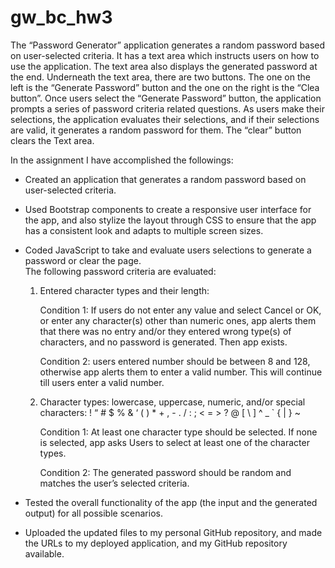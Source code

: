 # gw_bc_hw3

The “Password Generator” application generates a random password based on user-selected criteria.
It has a text area which instructs users on how to use the application. The text area also displays 
the generated password at the end. Underneath the text area, there are two buttons. The one on the 
left is the “Generate Password” button and the one on the right is the “Clea button”. Once users 
select the “Generate Password” button, the application prompts a series of password criteria related 
questions. As users make their selections, the application evaluates their selections, and if their 
selections are valid, it generates a random password for them. The “clear” button clears the Text 
area. 


In the assignment I have accomplished the followings:

- Created an application that generates a random password based on user-selected criteria.
- Used Bootstrap components to create a responsive user interface for the app, and also stylize the 
  layout through CSS to ensure that the app has a consistent look and adapts to multiple screen sizes.
- Coded JavaScript to take and evaluate users selections to generate a password or clear the page.   
  The following password criteria are evaluated: 
	
	1. Entered character types and their length: 

        Condition 1: If users do not enter any value and select Cancel or OK, or enter any character(s)
        other than numeric ones, app alerts them that there was no entry and/or they entered wrong 
        type(s) of characters, and no password is generated. Then app exists.
        
	   Condition 2: users entered number should be between 8 and 128, otherwise app alerts them to 
        enter a valid number. This will continue till users enter a valid number.
	
	2. Character types: lowercase, uppercase, numeric, and/or special characters:
        ! “ # $ % & ‘ ( ) * + , - . / : ; < =  > ? @ [ \ ] ^ _ ` { | } ~
        
	   Condition 1: At least one character type should be selected. If none is selected, app asks 
        Users to select at least one of the character types. 
        
	   Condition 2: The generated password should be random and matches the user’s selected criteria.

- Tested the overall functionality of the app (the input and the generated output) for all possible 
   scenarios.
- Uploaded the updated files to my personal GitHub repository, and made the URLs to my deployed application, 
  and my GitHub repository available.
